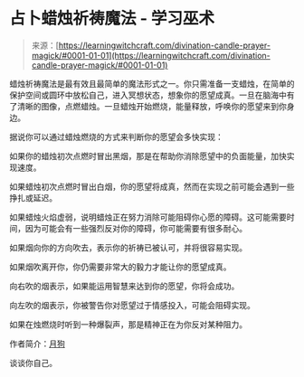 <!--yml

category: 未分类

date: 2024-06-12 18:16:32

-->

# 占卜蜡烛祈祷魔法 - 学习巫术

> 来源：[https://learningwitchcraft.com/divination-candle-prayer-magick/#0001-01-01](https://learningwitchcraft.com/divination-candle-prayer-magick/#0001-01-01)

蜡烛祈祷魔法是最有效且最简单的魔法形式之一。你只需准备一支蜡烛，在简单的保护空间或圆环中放松自己，进入冥想状态，想象你的愿望成真。一旦在脑海中有了清晰的图像，点燃蜡烛。一旦蜡烛开始燃烧，能量释放，呼唤你的愿望来到你身边。

据说你可以通过蜡烛燃烧的方式来判断你的愿望会多快实现：

如果你的蜡烛初次点燃时冒出黑烟，那是在帮助你消除愿望中的负面能量，加快实现速度。

如果蜡烛初次点燃时冒出白烟，你的愿望将成真，然而在实现之前可能会遇到一些挣扎或延迟。

如果蜡烛火焰虚弱，说明蜡烛正在努力消除可能阻碍你心愿的障碍。这可能需要时间，因为可能会有一些强烈反对你的障碍，你可能需要有很多耐心。

如果烟向你的方向吹去，表示你的祈祷已被认可，并将很容易实现。

如果烟吹离开你，你仍需要非常大的毅力才能让你的愿望成真。

向右吹的烟表示，如果能运用智慧来达到你的愿望，你将会成功。

向左吹的烟表示，你被警告你对愿望过于情感投入，可能会阻碍实现。

如果在烛燃烧时听到一种爆裂声，那是精神正在为你反对某种阻力。

作者简介：[月狗](https://learningwitchcraft.com/profile/?tthayer/)

谈谈你自己。

